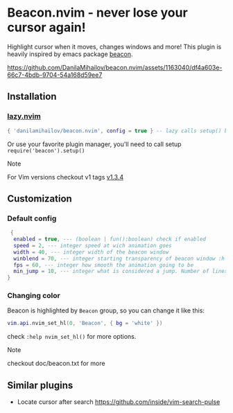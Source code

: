 # Beacon.nvim - never lose your cursor again!

Highlight cursor when it moves, changes windows and more!
This plugin is heavily inspired by emacs package [beacon](https://github.com/Malabarba/beacon).

https://github.com/DanilaMihailov/beacon.nvim/assets/1163040/df4a603e-66c7-4bdb-9704-54a168d59ee7

## Installation

### [lazy.nvim](https://github.com/folke/lazy.nvim)

```lua
{ 'danilamihailov/beacon.nvim', config = true } -- lazy calls setup() by itself
```

Or use your favorite plugin manager, you'll need to call setup `require('beacon').setup()`

> [!NOTE]
> For Vim versions checkout v1 tags [v1.3.4](https://github.com/DanilaMihailov/beacon.nvim/tree/v1.3.4)

## Customization

### Default config

```lua
 {
  enabled = true, --- (boolean | fun():boolean) check if enabled
  speed = 2, --- integer speed at wich animation goes
  width = 40, --- integer width of the beacon window
  winblend = 70, --- integer starting transparency of beacon window :h winblend
  fps = 60, --- integer how smooth the animation going to be
  min_jump = 10, --- integer what is considered a jump. Number of lines
}
```

### Changing color

Beacon is highlighted by `Beacon` group, so you can change it like this:

```lua
vim.api.nvim_set_hl(0, 'Beacon', { bg = 'white' })
```

check `:help nvim_set_hl()` for more options.

> [!NOTE]
> checkout doc/beacon.txt for more

## Similar plugins

- Locate cursor after search https://github.com/inside/vim-search-pulse
